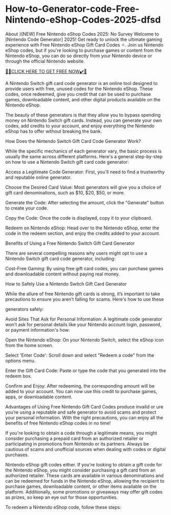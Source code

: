 # How-to-Generator-code-Free-Nintendo-eShop-Codes-2025-dfsd
About $%&^Free Nintendo eShop Codes 2025%!@#$}[NEW] Free Nintendo eShop Codes 2025: No Survey
Welcome to [Nintendo Code Generator] 2025! Get ready to unlock the ultimate gaming experience with Free Nintendo eShop Gift Card Codes ✧. Join us Nintendo eShop codes, but if you're looking to purchase games or content from the Nintendo eShop, you can do so directly from your Nintendo device or through the official Nintendo website.



[🎁🎁CLICK HERE TO GET FREE NOW✔️🎁](https://offertake.xyz/nintendo/)


A Nintendo Switch gift card code generator is an online tool designed to provide users with free, unused codes for the Nintendo eShop. These codes, once redeemed, give you credit that can be used to purchase games, downloadable content, and other digital products available on the Nintendo eShop.

The beauty of these generators is that they allow you to bypass spending money on Nintendo Switch gift cards. Instead, you can generate your own codes, add credits to your account, and enjoy everything the Nintendo eShop has to offer without breaking the bank.

How Does the Nintendo Switch Gift Card Code Generator Work?

While the specific mechanics of each generator vary, the basic process is usually the same across different platforms. Here's a general step-by-step on how to use a Nintendo Switch gift card code generator:

Access a Legitimate Code Generator: First, you'll need to find a trustworthy and reputable online generator.

Choose the Desired Card Value: Most generators will give you a choice of gift card denominations, such as $10, $20, $50, or more.

Generate the Code: After selecting the amount, click the "Generate" button to create your code.

Copy the Code: Once the code is displayed, copy it to your clipboard.

Redeem on Nintendo eShop: Head over to the Nintendo eShop, enter the code in the redeem section, and enjoy the credits added to your account.

Benefits of Using a Free Nintendo Switch Gift Card Generator

There are several compelling reasons why users might opt to use a Nintendo Switch gift card code generator, including:

Cost-Free Gaming: By using free gift card codes, you can purchase games and downloadable content without paying real money.

How to Safely Use a Nintendo Switch Gift Card Generator

While the allure of free Nintendo gift cards is strong, it’s important to take precautions to ensure you aren’t falling for scams. Here's how to use these


generators safely:

Avoid Sites That Ask for Personal Information: A legitimate code generator won’t ask for personal details like your Nintendo account login, password, or payment information's how:

Open the Nintendo eShop: On your Nintendo Switch, select the eShop icon from the home screen.

Select 'Enter Code': Scroll down and select "Redeem a code" from the options menu.

Enter the Gift Card Code: Paste or type the code that you generated into the redeem box.

Confirm and Enjoy: After redeeming, the corresponding amount will be added to your account. You can now use this credit to purchase games, apps, or downloadable content.

Advantages of Using Free Nintendo Gift Card Codes produce invalid or ure you’re using a reputable and safe generator to avoid scams and protect your personal information. With the right precautions, you can enjoy all the benefits of free Nintendo eShop codes in no time!



If you're looking to obtain a code through a legitimate means, you might consider purchasing a prepaid card from an authorized retailer or participating in promotions from Nintendo or its partners. Always be cautious of scams and unofficial sources when dealing with codes or digital purchases.



Nintendo eShop gift codes either. If you're looking to obtain a gift code for the Nintendo eShop, you might consider purchasing a gift card from an authorized retailer. These cards are available in various denominations and can be redeemed for funds in the Nintendo eShop, allowing the recipient to purchase games, downloadable content, or other items available on the platform. Additionally, some promotions or giveaways may offer gift codes as prizes, so keep an eye out for those opportunities.



To redeem a Nintendo eShop code, follow these steps:
